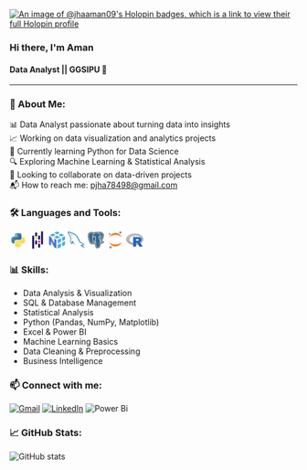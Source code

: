 [![An image of @jhaaman09's Holopin badges, which is a link to view their full Holopin profile](https://holopin.me/jhaaman09)](https://holopin.io/@jhaaman09)
### **Hi there, I'm Aman**

#### Data Analyst || GGSIPU 👋

----

### 💫 About Me:

📊 Data Analyst passionate about turning data into insights  
📈 Working on data visualization and analytics projects  
🌱 Currently learning Python for Data Science  
🔍 Exploring Machine Learning & Statistical Analysis  
👥 Looking to collaborate on data-driven projects  
📬 How to reach me: [pjha78498@gmail.com](mailto:pjha78498@gmail.com)

### 🛠️ Languages and Tools:
<p align="left">
<img src="https://raw.githubusercontent.com/devicons/devicon/master/icons/python/python-original.svg" alt="python" width="30" height="30"/>
<img src="https://raw.githubusercontent.com/devicons/devicon/master/icons/pandas/pandas-original.svg" alt="pandas" width="30" height="30"/>
<img src="https://raw.githubusercontent.com/devicons/devicon/master/icons/numpy/numpy-original.svg" alt="numpy" width="30" height="30"/>
<img src="https://raw.githubusercontent.com/devicons/devicon/master/icons/mysql/mysql-original.svg" alt="mysql" width="30" height="30"/>
<img src="https://raw.githubusercontent.com/devicons/devicon/master/icons/postgresql/postgresql-original.svg" alt="postgresql" width="30" height="30"/>
<img src="https://raw.githubusercontent.com/devicons/devicon/master/icons/jupyter/jupyter-original.svg" alt="jupyter" width="30" height="30"/>
<img src="https://raw.githubusercontent.com/devicons/devicon/master/icons/r/r-original.svg" alt="R" width="30" height="30"/>
</p>

### 📊 Skills:
- Data Analysis & Visualization
- SQL & Database Management
- Statistical Analysis
- Python (Pandas, NumPy, Matplotlib)
- Excel & Power BI
- Machine Learning Basics
- Data Cleaning & Preprocessing
- Business Intelligence

### 📫 Connect with me:
[![Gmail](https://img.shields.io/badge/Gmail-D14836?style=for-the-badge&logo=gmail&logoColor=white)](mailto:pjha78498@gmail.com)
[![LinkedIn](https://img.shields.io/badge/LinkedIn-0077B5?style=for-the-badge&logo=linkedin&logoColor=white)](https://linkedin.com/in/aman--jha)
![Power Bi](https://img.shields.io/badge/power_bi-F2C811?style=for-the-badge&logo=powerbi&logoColor=black)

### 📈 GitHub Stats:
![GitHub stats](https://github-readme-stats.vercel.app/api?username=jha-aman09&show_icons=true&theme=radical)
